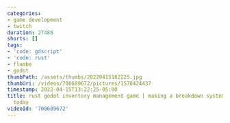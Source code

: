 ```yaml
---
categories:
- game development
- twitch
duration: 27488
shorts: []
tags:
- 'code: gdscript'
- 'code: rust'
- flambe
- godot
thumbPath: /assets/thumbs/20220415182225.jpg
thumbUri: /videos/700689672/pictures/1578424437
timestamp: 2022-04-15T13:22:25-05:00
title: rust godot inventory management game | making a breakdown system | long stream
  today
videoId: '700689672'
---
```


